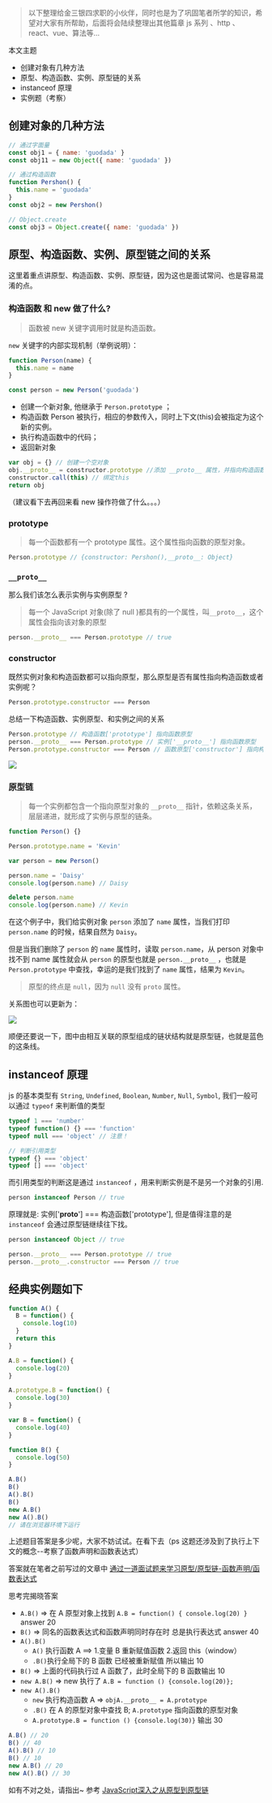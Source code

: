 > 以下整理给金三银四求职的小伙伴，同时也是为了巩固笔者所学的知识，希望对大家有所帮助，后面将会陆续整理出其他篇章 js 系列 、http 、react、vue、算法等...

本文主题

- 创建对象有几种方法
- 原型、构造函数、实例、原型链的关系
- instanceof 原理
- 实例题（考察）

## 创建对象的几种方法

```js
// 通过字面量
const obj1 = { name: 'guodada' }
const obj11 = new Object({ name: 'guodada' })

// 通过构造函数
function Pershon() {
  this.name = 'guodada'
}
const obj2 = new Pershon()

// Object.create
const obj3 = Object.create({ name: 'guodada' })
```

## 原型、构造函数、实例、原型链之间的关系

这里着重点讲原型、构造函数、实例、原型链，因为这也是面试常问、也是容易混淆的点。

### 构造函数 和 new 做了什么?

> 函数被 new 关键字调用时就是构造函数。

`new` 关键字的内部实现机制（举例说明）：

```js
function Person(name) {
  this.name = name
}

const person = new Person('guodada')
```

- 创建一个新对象, 他继承于 `Person.prototype` ；
- 构造函数 Person 被执行，相应的参数传入，同时上下文(this)会被指定为这个新的实例。
- 执行构造函数中的代码；
- 返回新对象

```js
var obj = {} // 创建一个空对象
obj.__proto__ = constructor.prototype //添加 __proto__ 属性，并指向构造函数的 prototype 属性。
constructor.call(this) // 绑定this
return obj
```

（建议看下去再回来看 new 操作符做了什么。。。）

### prototype

> 每一个函数都有一个 prototype 属性。这个属性指向函数的原型对象。

```js
Person.prototype // {constructor: Pershon(),__proto__: Object}
```

### `__proto__`

那么我们该怎么表示实例与实例原型 ?

> 每一个 JavaScript 对象(除了 null )都具有的一个属性，叫`__proto__`，这个属性会指向该对象的原型

```js
person.__proto__ === Person.prototype // true
```

### constructor

既然实例对象和构造函数都可以指向原型，那么原型是否有属性指向构造函数或者实例呢？

```js
Person.prototype.constructor === Person
```

总结一下构造函数、实例原型、和实例之间的关系

```js
Person.prototype // 构造函数['prototype'] 指向函数原型
person.__proto__ === Person.prototype // 实例['__proto__'] 指向函数原型
Person.prototype.constructor === Person // 函数原型['constructor'] 指向构造函数
```

![](https://user-gold-cdn.xitu.io/2019/3/12/169709f93bdb8f90?w=576&h=290&f=png&s=18265)

### 原型链

> 每一个实例都包含一个指向原型对象的 `__proto__` 指针，依赖这条关系，层层递进，就形成了实例与原型的链条。

```js
function Person() {}

Person.prototype.name = 'Kevin'

var person = new Person()

person.name = 'Daisy'
console.log(person.name) // Daisy

delete person.name
console.log(person.name) // Kevin
```

在这个例子中，我们给实例对象 `person` 添加了 `name` 属性，当我们打印 `person.name` 的时候，结果自然为 `Daisy`。

但是当我们删除了 `person` 的 `name` 属性时，读取 `person.name`，从 person 对象中找不到 name 属性就会从 `person` 的原型也就是 `person.__proto__` ，也就是 `Person.prototype` 中查找，幸运的是我们找到了 `name` 属性，结果为 `Kevin`。

> 原型的终点是 `null`，因为 `null` 没有 `proto` 属性。

关系图也可以更新为：

![](https://user-gold-cdn.xitu.io/2019/3/11/1696c26339404725?w=590&h=525&f=png&s=34702)

顺便还要说一下，图中由相互关联的原型组成的链状结构就是原型链，也就是蓝色的这条线。

## instanceof 原理

js 的基本类型有 `String`, `Undefined`, `Boolean`, `Number`, `Null`, `Symbol`, 我们一般可以通过 `typeof` 来判断值的类型

```js
typeof 1 === 'number'
typeof function() {} === 'function'
typeof null === 'object' // 注意！

// 判断引用类型
typeof {} === 'object'
typeof [] === 'object'
```

而引用类型的判断这是通过 `instanceof` ，用来判断实例是不是另一个对象的引用.

```js
person instanceof Person // true
```

原理就是: 实例['__proto__'] === 构造函数['prototype'], 但是值得注意的是 `instanceof` 会通过原型链继续往下找。

```js
person instanceof Object // true

person.__proto__ === Person.prototype // true
person.__proto__.constructor === Person // true
```

## 经典实例题如下

```js
function A() {
  B = function() {
    console.log(10)
  }
  return this
}

A.B = function() {
  console.log(20)
}

A.prototype.B = function() {
  console.log(30)
}

var B = function() {
  console.log(40)
}

function B() {
  console.log(50)
}

A.B()
B()
A().B()
B()
new A.B()
new A().B()
// 请在浏览器环境下运行
```

上述题目答案是多少呢，大家不妨试试。在看下去（ps 这题还涉及到了执行上下文的概念--考察了函数声明和函数表达式）

答案就在笔者之前写过的文章中 [通过一道面试题来学习原型/原型链-函数声明/函数表达式](https://juejin.im/post/5b50ac2ae51d45198905343f)

思考完揭晓答案

- `A.B()` => 在 A 原型对象上找到 `A.B = function() { console.log(20) }` answer 20
- `B()` => 同名的函数表达式和函数声明同时存在时 总是执行表达式 answer 40
- `A().B()` 
  - `A()` 执行函数 A ==> 1.变量 B 重新赋值函数 2.返回 this（window）
  - `.B()`执行全局下的 B 函数 已经被重新赋值 所以输出 10
- `B()` => 上面的代码执行过 A 函数了，此时全局下的 B 函数输出 10
- `new A.B()` => new 执行了 `A.B = function () {console.log(20)};`
- `new A().B()`
  - `new` 执行构造函数 A => `objA.__proto__ = A.prototype`
  - `.B()` 在 A 的原型对象中查找 B; `A.prototype` 指向函数的原型对象
  - `A.prototype.B = function () {console.log(30)}` 输出 30

```js
A.B() // 20
B() // 40
A().B() // 10
B() // 10
new A.B() // 20
new A().B() // 30
```

如有不对之处，请指出~
参考 [JavaScript深入之从原型到原型链](https://github.com/mqyqingfeng/Blog/issues/2)